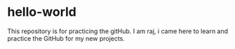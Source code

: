 # hello-world
This repository is for practicing the gitHub.
I am raj, i came here to learn and practice the GitHub for my new projects.
